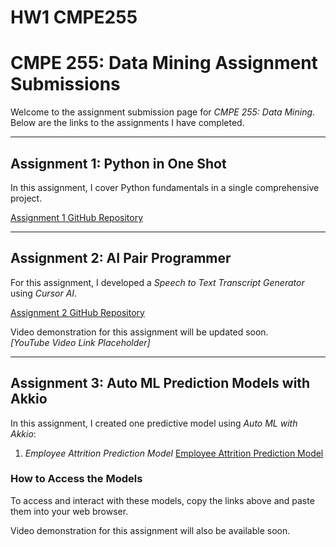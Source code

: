 # HW1 CMPE255
# CMPE 255: Data Mining Assignment Submissions

Welcome to the assignment submission page for *CMPE 255: Data Mining*. Below are the links to the assignments I have completed.

---

## Assignment 1: Python in One Shot

In this assignment, I cover Python fundamentals in a single comprehensive project.

[Assignment 1 GitHub Repository](#)

---

## Assignment 2: AI Pair Programmer

For this assignment, I developed a *Speech to Text Transcript Generator* using *Cursor AI*.

[Assignment 2 GitHub Repository](#)

Video demonstration for this assignment will be updated soon.  
*[YouTube Video Link Placeholder]*

---

## Assignment 3: Auto ML Prediction Models with Akkio

In this assignment, I created one predictive model using *Auto ML with Akkio*:

1. *Employee Attrition Prediction Model*
   [Employee Attrition Prediction Model](#)


### How to Access the Models

To access and interact with these models, copy the links above and paste them into your web browser.

Video demonstration for this assignment will also be available soon.  
